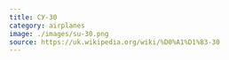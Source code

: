 ```yaml
---
title: СУ-30
category: airplanes
image: ./images/su-30.png
source: https://uk.wikipedia.org/wiki/%D0%A1%D1%83-30
---
```

